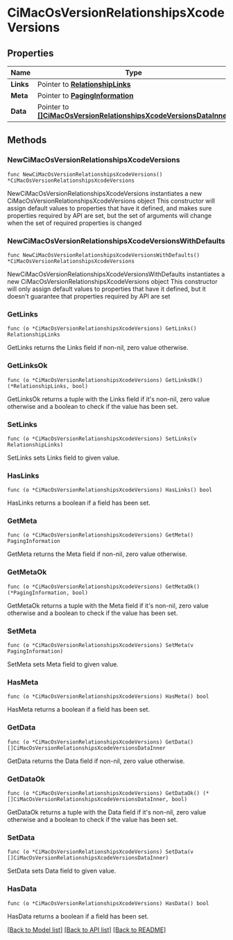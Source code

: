 # CiMacOsVersionRelationshipsXcodeVersions

## Properties

Name | Type | Description | Notes
------------ | ------------- | ------------- | -------------
**Links** | Pointer to [**RelationshipLinks**](RelationshipLinks.md) |  | [optional] 
**Meta** | Pointer to [**PagingInformation**](PagingInformation.md) |  | [optional] 
**Data** | Pointer to [**[]CiMacOsVersionRelationshipsXcodeVersionsDataInner**](CiMacOsVersionRelationshipsXcodeVersionsDataInner.md) |  | [optional] 

## Methods

### NewCiMacOsVersionRelationshipsXcodeVersions

`func NewCiMacOsVersionRelationshipsXcodeVersions() *CiMacOsVersionRelationshipsXcodeVersions`

NewCiMacOsVersionRelationshipsXcodeVersions instantiates a new CiMacOsVersionRelationshipsXcodeVersions object
This constructor will assign default values to properties that have it defined,
and makes sure properties required by API are set, but the set of arguments
will change when the set of required properties is changed

### NewCiMacOsVersionRelationshipsXcodeVersionsWithDefaults

`func NewCiMacOsVersionRelationshipsXcodeVersionsWithDefaults() *CiMacOsVersionRelationshipsXcodeVersions`

NewCiMacOsVersionRelationshipsXcodeVersionsWithDefaults instantiates a new CiMacOsVersionRelationshipsXcodeVersions object
This constructor will only assign default values to properties that have it defined,
but it doesn't guarantee that properties required by API are set

### GetLinks

`func (o *CiMacOsVersionRelationshipsXcodeVersions) GetLinks() RelationshipLinks`

GetLinks returns the Links field if non-nil, zero value otherwise.

### GetLinksOk

`func (o *CiMacOsVersionRelationshipsXcodeVersions) GetLinksOk() (*RelationshipLinks, bool)`

GetLinksOk returns a tuple with the Links field if it's non-nil, zero value otherwise
and a boolean to check if the value has been set.

### SetLinks

`func (o *CiMacOsVersionRelationshipsXcodeVersions) SetLinks(v RelationshipLinks)`

SetLinks sets Links field to given value.

### HasLinks

`func (o *CiMacOsVersionRelationshipsXcodeVersions) HasLinks() bool`

HasLinks returns a boolean if a field has been set.

### GetMeta

`func (o *CiMacOsVersionRelationshipsXcodeVersions) GetMeta() PagingInformation`

GetMeta returns the Meta field if non-nil, zero value otherwise.

### GetMetaOk

`func (o *CiMacOsVersionRelationshipsXcodeVersions) GetMetaOk() (*PagingInformation, bool)`

GetMetaOk returns a tuple with the Meta field if it's non-nil, zero value otherwise
and a boolean to check if the value has been set.

### SetMeta

`func (o *CiMacOsVersionRelationshipsXcodeVersions) SetMeta(v PagingInformation)`

SetMeta sets Meta field to given value.

### HasMeta

`func (o *CiMacOsVersionRelationshipsXcodeVersions) HasMeta() bool`

HasMeta returns a boolean if a field has been set.

### GetData

`func (o *CiMacOsVersionRelationshipsXcodeVersions) GetData() []CiMacOsVersionRelationshipsXcodeVersionsDataInner`

GetData returns the Data field if non-nil, zero value otherwise.

### GetDataOk

`func (o *CiMacOsVersionRelationshipsXcodeVersions) GetDataOk() (*[]CiMacOsVersionRelationshipsXcodeVersionsDataInner, bool)`

GetDataOk returns a tuple with the Data field if it's non-nil, zero value otherwise
and a boolean to check if the value has been set.

### SetData

`func (o *CiMacOsVersionRelationshipsXcodeVersions) SetData(v []CiMacOsVersionRelationshipsXcodeVersionsDataInner)`

SetData sets Data field to given value.

### HasData

`func (o *CiMacOsVersionRelationshipsXcodeVersions) HasData() bool`

HasData returns a boolean if a field has been set.


[[Back to Model list]](../README.md#documentation-for-models) [[Back to API list]](../README.md#documentation-for-api-endpoints) [[Back to README]](../README.md)


